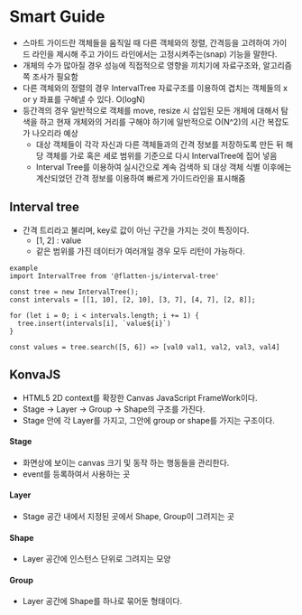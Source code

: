 # Smart Guide
* 스마트 가이드란 객체들을 움직일 때 다른 객체와의 정렬, 간격등을 고려하여 가이드 라인을 제시해 주고 가이드 라인에서는 고정시켜주는(snap) 기능을 말한다.
* 개체의 수가 많아질 경우 성능에 직접적으로 영향을 끼치기에 자료구조와, 알고리즘 쪽 조사가 필요함
* 다른 객체와의 정렬의 경우 IntervalTree 자료구조를 이용하여 겹치는 객체들의 x or y 좌표를 구해낼 수 있다. O(logN)
* 등간격의 경우 일반적으로 객체를 move, resize 시 삽입된 모든 개체에 대해서 탐색을 하고 현재 개체와의 거리를 구해야 하기에 일반적으로 O(N^2)의 시간 복잡도가 나오리라 예상
  * 대상 객체들이 각각 자신과 다른 객체들과의 간격 정보를 저장하도록 만든 뒤 해당 객체를 가로 혹은 세로 범위를 기준으로 다시 IntervalTree에 집어 넣음
  * Interval Tree를 이용하여 실시간으로 계속 검색하 되 대상 객체 식별 이후에는 계산되었던 간격 정보를 이용하여 빠르게 가이드라인을 표시해줌
## Interval tree 
* 간격 트리라고 불리며, key로 값이 아닌 구간을 가지는 것이 특징이다.
  * [1, 2] : value
  * 같은 범위를 가진 데이터가 여러개일 경우 모두 리턴이 가능하다.
```
example
import IntervalTree from '@flatten-js/interval-tree'

const tree = new IntervalTree();
const intervals = [[1, 10], [2, 10], [3, 7], [4, 7], [2, 8]];

for (let i = 0; i < intervals.length; i += 1) {
  tree.insert(intervals[i], `value${i}`)
}

const values = tree.search([5, 6]) => [val0 val1, val2, val3, val4]
```

## KonvaJS
* HTML5 2D context를 확장한 Canvas JavaScript FrameWork이다.
* Stage -> Layer -> Group -> Shape의 구조를 가진다.
* Stage 안에 각 Layer를 가지고, 그안에 group or shape를 가지는 구조이다.
#### Stage
* 화면상에 보이는 canvas 크기 및 동작 하는 행동들을 관리한다.
* event를 등록하여서 사용하는 곳
#### Layer
* Stage 공간 내에서 지정된 곳에서 Shape, Group이 그려지는 곳
#### Shape
* Layer 공간에 인스턴스 단위로 그려지는 모양
#### Group
* Layer 공간에 Shape를 하나로 묶어둔 형태이다.
